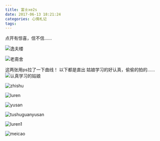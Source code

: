 ```yaml
---
title: 富士xe2s
date: 2017-06-13 18:21:24
categories: 心情札记
tags:
---
```

点开有惊喜，信不信……
<!-- more -->
![逸夫楼](http://opy4d6q9k.bkt.clouddn.com/%E6%96%B0%E5%9B%BE%E5%B1%82%20%E6%8B%B7%E8%B4%9D.jpg)

![老斋舍](http://opy4d6q9k.bkt.clouddn.com/2017_0613_15255000%20%E6%8B%B7%E8%B4%9D.jpg)

这两张用ps拉了一下曲线！
以下都是直出
姑娘学习的好认真，偷偷的拍的……
![认真学习的姑娘](http://opy4d6q9k.bkt.clouddn.com/2017_0613_17200200.jpg)

![zhishu](http://opy4d6q9k.bkt.clouddn.com/2017_0613_14224600.jpg)

![luren](http://opy4d6q9k.bkt.clouddn.com/2017_0613_15182200.jpg)

![yusan](http://opy4d6q9k.bkt.clouddn.com/2017_0613_15433000.jpg)

![tushuguanyusan](http://opy4d6q9k.bkt.clouddn.com/2017_0613_16281400.jpg)

![luren1](http://opy4d6q9k.bkt.clouddn.com/2017_0613_17150900.jpg)

![meicao](http://opy4d6q9k.bkt.clouddn.com/2017_0613_17264300.jpg)

